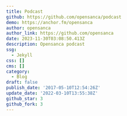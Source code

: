 ```yaml
---
title: Podcast
github: https://github.com/opensanca/podcast
demo: https://anchor.fm/opensanca
author: opensanca
author_link: https://github.com/opensanca
date: 2023-11-30T03:08:50.413Z
description: Opensanca podcast
ssg:
  - Jekyll
css: []
cms: []
category:
  - Blog
draft: false
publish_date: '2017-05-10T12:54:26Z'
update_date: '2022-03-10T13:55:38Z'
github_star: 3
github_fork: 3
---
```

